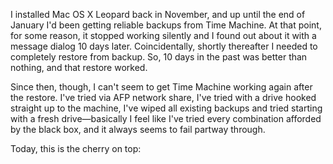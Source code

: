 <p>I installed Mac OS X Leopard back in November, and up until the end of January I'd been getting reliable backups from Time Machine.  At that point, for some reason, it stopped working silently and I found out about it with a message dialog 10 days later.  Coincidentally, shortly thereafter I needed to completely restore from backup.  So, 10 days in the past was better than nothing, and that restore worked.  </p>
<p>Since then, though, I can't seem to get Time Machine working again after the restore.  I've tried via AFP network share, I've tried with a drive hooked straight up to the machine, I've wiped all existing backups and tried starting with a fresh drive&mdash;basically I feel like I've tried every combination afforded by the black box, and it always seems to fail partway through.</p>
<p>Today, this is the cherry on top:</p>
